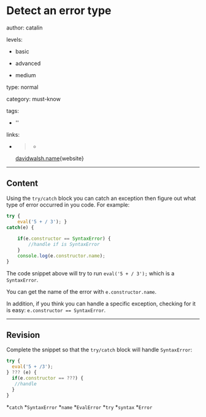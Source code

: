 # Detect an error type
author: catalin

levels:

  - basic

  - advanced

  - medium

type: normal

category: must-know

tags:

  - ''

links:

  - >-
    [davidwalsh.name](https://davidwalsh.name/detect-error-type-javascript){website}

---
## Content

Using the `try/catch` block you can catch an exception then figure out what type of error occurred in you code.
For example:
```javascript
try {
	eval('5 + / 3'); }
catch(e) {
	
	if(e.constructor == SyntaxError) {
		//handle if is SyntaxError
	}	
	console.log(e.constructor.name);
}
```
The code snippet above will try to run `eval('5 + / 3');` which is a `SyntaxError`. 

You can get the name of the error with `e.constructor.name`.
 
In addition, if you think you can handle a specific exception, checking for it is easy: `e.constructor == SyntaxError`.

---
## Revision

Complete the snippet so that the `try/catch` block will handle `SyntaxError`:

```javascript
try {
  eval('5 + /3'); 
} ??? (e) {
  if(e.constructor == ???) {
   //handle
  }
}

```

*`catch`
*`SyntaxError`
*`name`
*`EvalError`
*`try`
*`syntax`
*`Error`